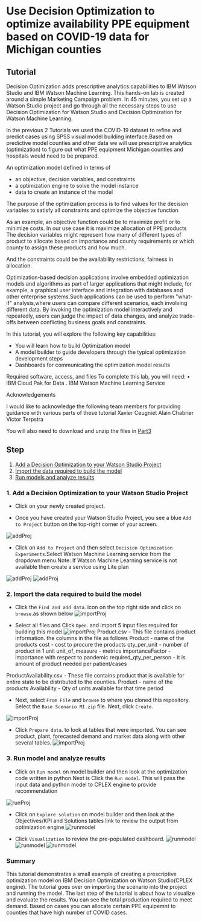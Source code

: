 # Use Decision Optimization  to optimize availability PPE equipment based on COVID-19 data for Michigan counties

## Tutorial
Decision Optimization adds prescriptive analytics capabilities to IBM Watson Studio and IBM Watson Machine Learning. This hands-on lab is created around a simple Marketing Campaign problem. In 45 minutes, you set up a Watson Studio project and go through all the necessary steps to use Decision Optimization for Watson Studio and Decision Optimization for Watson Machine Learning.

In the previous 2 Tutorials we used the COVID-19 dataset to refine and predict cases using SPSS visual model building interface.Based on predictive model counties and other data we will use prescriptive analytics (optimization) to figure out what PPE equipment Michigan counties and hospitals would need to be prepared.

An optimization model defined in terms of
 - an objective, decision variables, and constraints
 - a optimization engine to solve the model instance
 - data to create an instance of the model

The purpose of the optimization process is to find values for the decision variables to satisfy all constraints and optimize the objective function

As an example, an objective function could be to maximize profit or to minimize costs. In our use case it is maximize allocation of PPE products
The decision variables might represent how many of different types of product to allocate based on importance and county requirements
or which county to assign these products and how much.

And the constraints could be the availability restrictions, fairness in allocation.

Optimization-based decision applications involve embedded optimization models and algorithms as part of larger applications that might include,
for example, a graphical user interface and integration with databases and other enterprise
systems.Such applications can be used to perform "what-if" analysis,where users can compare different scenarios, each involving different data.
By invoking the optimization model interactively and repeatedly, users can judge the impact of data changes, and analyze trade-offs between conflicting business goals and constraints.

In this tutorial, you will explore the following key capabilities:
 * You will learn how to build Optimization model
 * A model builder to guide developers through the typical optimization development steps
 * Dashboards for communicating the optimization model results

Required software, access, and files
To complete this lab, you will need:
• IBM Cloud Pak for Data
. IBM Watson Machine Learning Service

Acknowledgements

I would like to acknowledge the following team members for providing guidance with various parts of these tutorial
Xavier Ceugniet
Alain Chabrier
Victor Terpstra

You will also need to download and unzip the files in [Part3](https://github.com/neravdoshi/DSBlog/tree/master/Part3)

## Step

1. [Add a Decision Optimization to your Watson Studio Project](#1-Add-a-decision-optimization-to-your-watson-studio-project)
2. [Import the data required to build the model](#2-import-the-data-required-to-build-the-model)
3. [Run models and analyze results](#3-run-model-and-analyze-results)

### 1. Add a Decision Optimization to your Watson Studio Project

* Click on your newly created project.

* Once you have created your Watson Studio Project, you see a blue `Add to Project` button on the top-right corner of your screen.

![addProj](../images/Tutorial3-Step1-newDOproject.png)

* Click on `Add to Project` and then select `Decision Optimization Experiments`.Select Watson Machine Learning service from the dropdown menu.Note: If Watson Machine Learning service is not available then create a service using Lite plan

![addProj](../images/Tutorial3-Step1-DOservice.png)
![addProj](../images/addWMLservice.png)

### 2. Import the data required to build the model
* Click the `Find and add data`. icon on the top right side and click on `browse`.as shown below
![importProj](../images/Tutorial3-Step2-find-and-add-data.png)

* Select all files and  Click `Open`. and import 5 input files required for building this model
![importProj](../images/Tutorial3-Step2-importdata-files.png)
Product.csv - This file contains product information. the columns in the file as follows
Product - name of the products
cost - cost to procure the products
qty_per_unit - number of product in 1 unit
unit_of_measure - metrics
importanceFactor - importance with respect to pandemic
required_qty_per_person - It is amount of product needed per patient/cases

ProductAvailability.csv - These file contains product that is available for entire state to be distributed to the counties.
Product - name of the products
Availability - Qty of units available for that time period



* Next, select `From File` and `browse` to where you cloned this repository. Select the `Base Scenario MI.zip` file. Next, click `Create`.

![importProj](../images/DOScenariofile.png)

* Click `Prepare data`. to look at tables that were imported. You can see product, plant, forecasted demand and market data along with other several tables.
![importProj](../images/MBpreparedata.png)

### 3. Run model and analyze results
* Click on `Run model` on model builder and then look at the optimization code written in python.Next is Click the `Run model`. This will pass the input data and python model to CPLEX engine to provide recommendation

![runProj](../images/MBRunmodel.png)

* Click on `Explore solution` on model builder and then look at the Objectives/KPI and Solutions tables link to review the output from optimization engine
![runmodel](../images/MBExploreKPI.png)

* Click `Visualization` to review the pre-populated dashboard.
![runmodel](../images/DOvisualization.png)
![runmodel](../images/DOsolution.png)
![runmodel](../images/DOproductionchart.png)

### Summary

This tutorial demonstrates a small example of creating a prescriptive optimization model on IBM Decision Optimization on Watson Studio(CPLEX engine). The tutorial goes over on importing the scenario into the project and running the model. The last step of the tutorial is about how to visualize and evaluate the results. You can see the total production required to meet demand. Based on cases you can allocate certain PPE equipemnt to counties that have high number of COVID cases.
